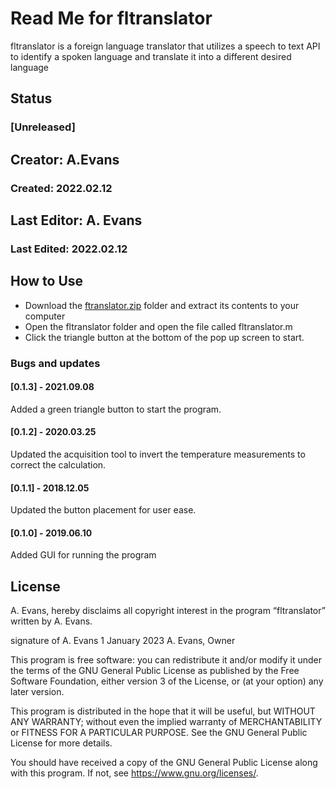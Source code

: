 # Read Me for fltranslator
fltranslator is a foreign language translator that utilizes a speech to text API to identify a spoken language and translate it into a different desired language
## Status
### [Unreleased]
## Creator: A.Evans
### Created: 2022.02.12
## Last Editor: A. Evans
### Last Edited: 2022.02.12

## How to Use
- Download the [ftranslator.zip](github.com/link "fltranslator.zip") folder and extract its contents to your computer
- Open the fltranslator folder and open the file called fltranslator.m
- Click the triangle button at the bottom of the pop up screen to start. 

### Bugs and updates
#### [0.1.3] - 2021.09.08 
Added a green triangle button to start the program.
#### [0.1.2] - 2020.03.25 
Updated the acquisition tool to invert the temperature measurements to correct the calculation.
#### [0.1.1] - 2018.12.05
Updated the button placement for user ease.
#### [0.1.0] - 2019.06.10
Added GUI for running the program

## License
A. Evans, hereby disclaims all copyright interest in the program “fltranslator” written by A. Evans.

signature of A. Evans 1 January 2023
A. Evans, Owner

This program is free software: you can redistribute it and/or modify it under the terms of the GNU General Public License as published by the Free Software Foundation, either version 3 of the License, or (at your option) any later version.

This program is distributed in the hope that it will be useful, but WITHOUT ANY WARRANTY; without even the implied warranty of MERCHANTABILITY or FITNESS FOR A PARTICULAR PURPOSE. See the GNU General Public License for more details.

You should have received a copy of the GNU General Public License along with this program. If not, see <https://www.gnu.org/licenses/>.

